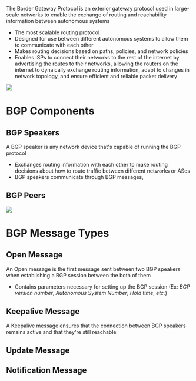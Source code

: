 The Border Gateway Protocol is an exterior gateway protocol used in large-scale networks to enable the exchange of routing and reachability information between autonomous systems

* The most scalable routing protocol
* Designed for use between different autonomous systems to allow them to communicate with each other
* Makes routing decisions based on paths, policies, and network policies
* Enables ISPs to connect their networks to the rest of the internet by advertising the routes to their networks, allowing the routers on the internet to dynaically exchange routing information, adapt to changes in network topology, and ensure efficient and reliable packet delivery

![](https://github.com/JonmarCorpuz/SecondBrain/blob/main/Assets/Whitespace.png)

# BGP Components

## BGP Speakers

A BGP speaker is any network device that's capable of running the BGP protocol

* Exchanges routing information with each other to make routing decisions about how to route traffic between different networks or ASes
* BGP speakers communicate through BGP messages, 

## BGP Peers

![](https://github.com/JonmarCorpuz/SecondBrain/blob/main/Assets/Whitespace.png)

# BGP Message Types

## Open Message

An Open message is the first message sent between two BGP speakers when establishing a BGP session between the both of them

* Contains parameters necessary for setting up the BGP session (Ex: *BGP version number*, *Autonomous System Number*, *Hold time*, *etc.*)

## Keepalive Message

A Keepalive message ensures that the connection between BGP speakers remains active and that they're still reachable



## Update Message



## Notification Message


